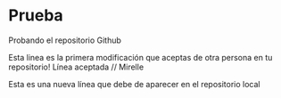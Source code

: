 # Prueba
Probando el repositorio Github

Esta linea es la primera modificación que aceptas de otra persona en tu repositorio!
Línea aceptada // Mirelle 

Esta es una nueva línea que debe de aparecer en el repositorio local

